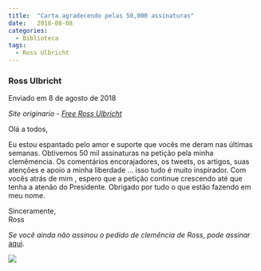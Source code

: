 ```yaml
---
title:  "Carta agradecendo pelas 50,000 assinaturas"
date:   2018-08-08
categories:
  - Biblioteca
tags:
  - Ross Ulbricht
---
```



### Ross Ulbricht  


Enviado em 8 de agosto de 2018


_Site originario - [Free Ross Ulbricht](https://freeross.org/letter-for-50k-signatures/)_

Olá a todos,

Eu estou espantado pelo amor e suporte que vocês me deram nas últimas semanas. Obtivemos 50 mil assinaturas na petição pela minha clemêmencia. Os comentários encorajadores, os tweets, os artigos, suas atenções e apoio a minha liberdade ... isso tudo é muito inspirador. Com vocês atrás de mim , espero que a petição continue crescendo até que tenha a atenão do Presidente. Obrigado por tudo o que estão fazendo em meu nome.

Sinceramente,  
Ross

_Se você ainda não assinou o pedido de clemência de Ross, pode assinar_ [aqui](https://www.change.org/p/freerosspetition-we-seek-potus-s-clemency-for-ross-ulbricht-serving-double-life-for-a-website-realdonaldtrump-free-ross).

![](../pages/img/Thank_You_Letter_50k_Signatures_8-3-18.jpg)
